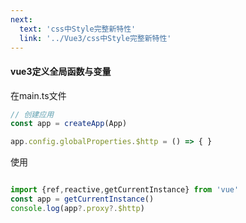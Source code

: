 ```yaml
---
next:
  text: 'css中Style完整新特性'
  link: '../Vue3/css中Style完整新特性'
---
```

#### vue3定义全局函数与变量

在main.ts文件

```ts
// 创建应用
const app = createApp(App)

app.config.globalProperties.$http = () => { }
```

使用

```ts

import {ref,reactive,getCurrentInstance} from 'vue'
const app = getCurrentInstance()
console.log(app?.proxy?.$http)
```

